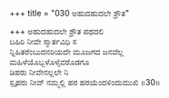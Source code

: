 +++
title = "030 ಅಹುದಹುದಲೇ ಶ್ರೌತ"

+++
ಅಹುದಹುದಲೇ ಶ್ರೌತ ಪಥದಲಿ  
ಬಹಿರಿ ನೀವೇ ಸ್ಮಾರ್ತವಿಧಿ ಸ  
ನ್ನಿಹಿತರೆಂಬುದನರಿಯದೇ ಮೂಜಗದ ಜನವೆಲ್ಲ   
ಮಹಿಳೆಯೊಬ್ಬಳೊಳೈವರೊಡಗೂ  
ಡಿಹರು ನೀವೇನಲ್ಲಲೇ ನಿ            
ಸ್ಪೃಹರು ನೀವ್ ನಮ್ಮಲ್ಲಿ ಹರ ಹರಯೆಂದಳಿಂದುಮುಖಿ     ॥30॥